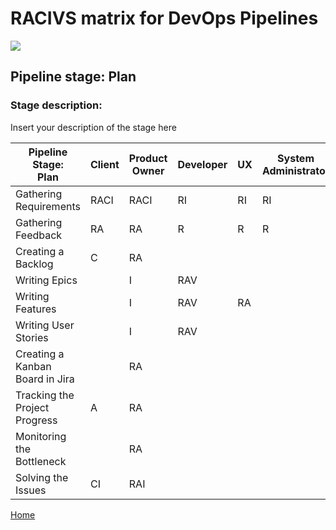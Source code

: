 # __RACIVS matrix for DevOps Pipelines__   

<img src="https://user-images.githubusercontent.com/10748736/112030685-6c81be80-8b32-11eb-94b8-c2c01b8f4581.png">

## __Pipeline stage:__  Plan  
### __Stage description:__  
Insert your description of the stage here  

| Pipeline Stage:<br>Plan  |Client  | Product Owner  | Developer  | UX  | System Administrator  |
|----------------------------- |-------- |-------- |-------- |-------- |-------- |
|Gathering Requirements                       |   RACI      |     RACI    |    RI     |     RI   |     RI    |
| Gathering Feedback                       |     RA    |     RA    |     R    |      R   |      R   |
| Creating a Backlog                       |     C    |     RA    |         |         |         |
| Writing Epics                      |         |     I    |      RAV   |         |         |
| Writing Features                      |         |    I     |     RAV    |     RA    |         |
| Writing User Stories                      |         |    I     |    RAV     |         |         |
| Creating a Kanban Board in Jira                     |        |   RA      |         |         |         |
| Tracking the Project Progress                      |    A    |    RA     |         |         |         |
| Monitoring the Bottleneck                      |        |    RA     |         |         |         |
| Solving the Issues                      |    CI     |     RAI    |         |         |         |

  
  
[Home](../index.md)  
